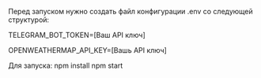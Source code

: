 Перед запуском нужно создать файл конфигурации .env со следующей структурой:

TELEGRAM_BOT_TOKEN=[Ваш API ключ]

OPENWEATHERMAP_API_KEY=[Вашь API ключ]

Для запуска:
npm install
npm start
